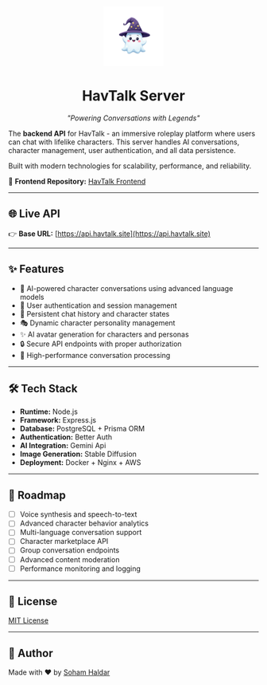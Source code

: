 <div align="center">
  <img src="public/logo.png" alt="HavTalk Logo" width="120" height="120">
  
  # **HavTalk Server**
  
  *"Powering Conversations with Legends"*
</div>

The **backend API** for HavTalk - an immersive roleplay platform where users can chat with lifelike characters. This server handles AI conversations, character management, user authentication, and all data persistence.

Built with modern technologies for scalability, performance, and reliability.

🔗 **Frontend Repository:** [HavTalk Frontend](https://github.com/Havtalk/Havtalk-Web-Client)

---

## 🌐 Live API

👉 **Base URL:** [https://api.havtalk.site](https://api.havtalk.site)

---

## ✨ Features

- 🧠 AI-powered character conversations using advanced language models
- 👤 User authentication and session management
- 💾 Persistent chat history and character states
- 🎭 Dynamic character personality management
- ✨ AI avatar generation for characters and personas
- 🔒 Secure API endpoints with proper authorization
- 🚀 High-performance conversation processing


---

## 🛠️ Tech Stack

- **Runtime:** Node.js
- **Framework:** Express.js 
- **Database:** PostgreSQL + Prisma ORM
- **Authentication:** Better Auth
- **AI Integration:** Gemini Api
- **Image Generation:** Stable Diffusion
- **Deployment:** Docker + Nginx + AWS

---
## 🔮 Roadmap

- [ ] Voice synthesis and speech-to-text
- [ ] Advanced character behavior analytics
- [ ] Multi-language conversation support
- [ ] Character marketplace API
- [ ] Group conversation endpoints
- [ ] Advanced content moderation
- [ ] Performance monitoring and logging

---
## 📄 License

[MIT License](LICENSE)

---

## 👤 Author

Made with ❤️ by [Soham Haldar](https://github.com/sohamhaldar)
